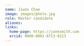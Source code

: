```yaml
---
name: Jiwon Chae
image: images/photo.jpg
role: Master candidate
aliases:
links:
  home-page: https://janesmith.com
  orcid: 0000-0001-8713-9213
---
```

